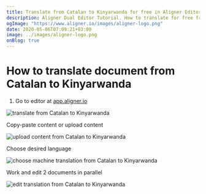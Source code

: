 ```yaml
---
title: Translate from Catalan to Kinyarwanda for free in Aligner Editor
description: Aligner Dual Editor Tutorial. How to translate for free from Catalan to Kinyarwanda. Aligner is multilingual document management platform. 
ogImage: "https://www.aligner.io/images/aligner-logo.png"
date: 2020-05-06T07:09:21+03:00
image: ../images/aligner-logo.png
onBlog: true
---
```


# How to translate document from Catalan to Kinyarwanda

1. Go to editor at [app.aligner.io](https://app.aligner.io "Aligner App web page")

![translate from Catalan to Kinyarwanda](../aligner-blank-editor.png "translate from Catalan to Kinyarwanda")

Copy-paste content or upload content

![upload content from Catalan to Kinyarwanda](../aligner-uploaded-document.png "upload content from Catalan to Kinyarwanda")

Choose desired language

![choose machine translation from Catalan to Kinyarwanda](../aligner-language-dropdown.png "choose machine translation from Catalan to Kinyarwanda")

Work and edit 2 documents in parallel

![edit translation from Catalan to Kinyarwanda](../aligner-double-sitded-editor.png "edit translation from Catalan to Kinyarwanda")

